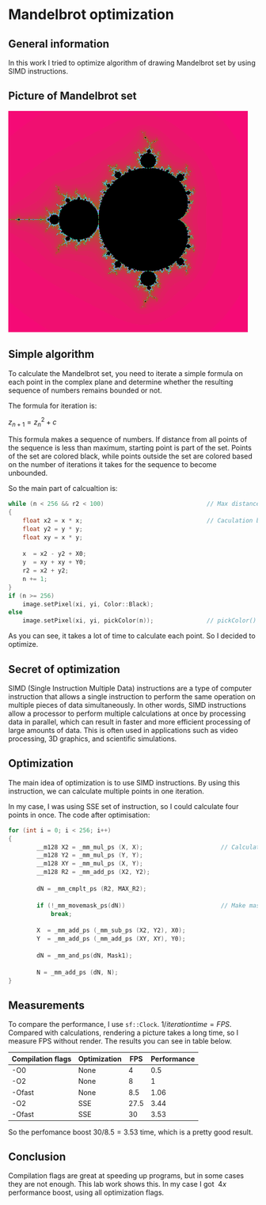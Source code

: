 # Mandelbrot optimization
## General information
In this work I tried to optimize algorithm of drawing Mandelbrot set by using SIMD instructions.

## Picture of Mandelbrot set
![Picture](img/MandelbrotSet.png)
## Simple algorithm
To calculate the Mandelbrot set, you need to iterate a simple formula on each point in the complex plane and
determine whether the resulting sequence of numbers remains bounded or not.

The formula for iteration is:

$z_{n+1} = z_n^2 + c$

This formula makes a sequence of numbers. If distance from all points of the sequence is less than maximum, starting point is part of the set. Points of the set are colored black, while points outside the set are colored based on the number of iterations it takes for the sequence to become unbounded.

So the main part of calcualtion is:
~~~C++
while (n < 256 && r2 < 100)                             // Max distance between (0, 0) and (x, y) is 10
{
    float x2 = x * x;                                   // Caculation before to not calculate two times
    float y2 = y * y;
    float xy = x * y;

    x  = x2 - y2 + X0; 
    y  = xy + xy + Y0;
    r2 = x2 + y2;
    n += 1;
}
if (n >= 256)
    image.setPixel(xi, yi, Color::Black);
else
    image.setPixel(xi, yi, pickColor(n));               // pickColor() is a function that return sf::Color based on n.
~~~
As you can see, it takes a lot of time to calculate each point. So I decided to optimize.

## Secret of optimization
SIMD (Single Instruction Multiple Data) instructions are a type of computer instruction that allows a single instruction to perform the same operation on multiple pieces of data simultaneously. In other words, SIMD instructions allow a processor to perform multiple calculations at once by processing data in parallel, which can result in faster and more efficient processing of large amounts of data. This is often used in applications such as video processing, 3D graphics, and scientific simulations.

## Optimization

The main idea of optimization is to use SIMD instructions. By using this instruction, 
we can calculate multiple points in one iteration.

In my case, I was using SSE set of instruction, so I could calculate four points in once.
The code after optimisation:
~~~C++
for (int i = 0; i < 256; i++)
{
        __m128 X2 = _mm_mul_ps (X, X);                      // Calculations before
        __m128 Y2 = _mm_mul_ps (Y, Y);
        __m128 XY = _mm_mul_ps (X, Y);
        __m128 R2 = _mm_add_ps (X2, Y2);

        dN = _mm_cmplt_ps (R2, MAX_R2);

        if (!_mm_movemask_ps(dN))                           // Make mask from high bits of each float in dN
            break;

        X  = _mm_add_ps (_mm_sub_ps (X2, Y2), X0);
        Y  = _mm_add_ps (_mm_add_ps (XY, XY), Y0);

        dN = _mm_and_ps(dN, Mask1);

        N = _mm_add_ps (dN, N);
}
~~~
## Measurements

To compare the performance, I use ```sf::Clock```. $1/iteration time = FPS$. 
Compared with calculations, rendering a picture takes a long time, so I measure FPS without render. The results you can see in table below.

| Compilation flags | Optimization | FPS | Performance |
|-------------------|--------------|-----|-------------|
| -O0               |     None     | 4   |     0.5     |
| -O2               |     None     | 8   |      1      |
| -Ofast            |     None     | 8.5 |    1.06     |
| -O2               |     SSE      | 27.5|     3.44    |
| -Ofast            |     SSE      | 30  |     3.53    |

So the perfomance boost $30/8.5 = 3.53$ time, which is a pretty good result.

## Conclusion

Compilation flags are great at speeding up programs, but in some cases they are not enough. This lab work shows this. 
In my case I got $~4x$ performance boost, using all optimization flags.
